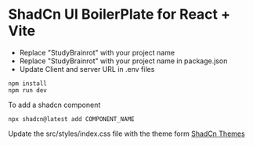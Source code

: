 # ShadCn UI BoilerPlate for React + Vite

- Replace "StudyBrainrot" with your project name
- Replace "StudyBrainrot" with your project name in package.json
- Update Client and server URL in .env files

```
npm install
npm run dev
```

To add a shadcn component

```
npx shadcn@latest add COMPONENT_NAME
```

Update the src/styles/index.css file with the theme form [ShadCn Themes](https://ui.shadcn.com/themes)
